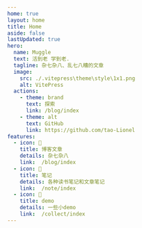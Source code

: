 ```yaml
---
home: true
layout: home
title: Home
aside: false
lastUpdated: true
hero:
  name: Muggle
  text: 活到老 学到老.
  tagline: 杂七杂八、乱七八糟的文章
  image:
    src: ./.vitepress\theme\style\1x1.png
    alt: VitePress
  actions:
    - theme: brand
      text: 探索
      link: /blog/index
    - theme: alt
      text: GitHub
      link: https://github.com/tao-Lionel
features:
  - icon: 🎉
    title: 博客文章
    details: 杂七杂八
    link:  /blog/index
  - icon: 🍧
    title: 笔记
    details: 各种读书笔记和文章笔记
    link:  /note/index
  - icon: 🎰
    title: demo
    details: 一些小demo
    link:  /collect/index
---
```


<template>

</template>

<script setup  lang="ts">
</script>

<style lang="scss">

</style>
